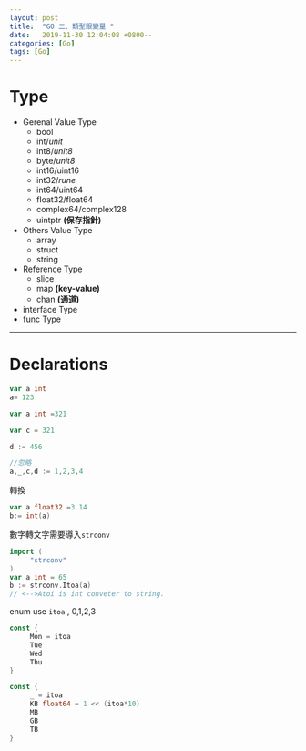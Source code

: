 ```yaml
---
layout: post
title:  "GO 二、類型跟變量 "
date:   2019-11-30 12:04:08 +0800--
categories: [Go]
tags: [Go]  
---
```


# Type 

- Gerenal Value Type
     - bool
     - int/*unit*
     - int8/*unit8*
     - byte/*unit8*
     - int16/uint16
     - int32/*rune*
     - int64/uint64
     - float32/float64
     - complex64/complex128
     - uintptr **(保存指針)**
- Others Value Type    
     - array
     - struct  
     - string
- Reference Type
     - slice
     - map **(key-value)**
     - chan **(通道)**
- interface Type
- func Type


---
# Declarations

```go
var a int
a= 123
```

```go
var a int =321
```

```go
var c = 321
```

```go
d := 456
```

```go
//忽略
a,_,c,d := 1,2,3,4
```

轉換
```go
var a float32 =3.14
b:= int(a)
```

數字轉文字需要導入`strconv`
```go
import (
     "strconv"
)
var a int = 65
b := strconv.Itoa(a)
// <-->Atoi is int conveter to string.
```

enum
use `itoa` , 0,1,2,3
```go
const {
     Mon = itoa
     Tue
     Wed
     Thu
}
```

```go
const {
     _ = itoa
     KB float64 = 1 << (itoa*10)
     MB
     GB
     TB
}
```

